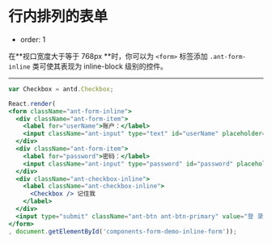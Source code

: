 # 行内排列的表单

- order: 1

在**视口宽度大于等于 768px **时，你可以为 `<form>` 标签添加 `.ant-form-inline` 类可使其表现为 inline-block 级别的控件。

---

````jsx
var Checkbox = antd.Checkbox;

React.render(
<form className="ant-form-inline">
  <div className="ant-form-item">
    <label for="userName">账户：</label>
    <input className="ant-input" type="text" id="userName" placeholder="请输入账户名" />
  </div>
  <div className="ant-form-item">
    <label for="password">密码：</label>
    <input className="ant-input" type="password" id="password" placeholder="请输入密码" />
  </div>
  <div className="ant-checkbox-inline">
    <label className="ant-checkbox-inline">
      <Checkbox /> 记住我
    </label>
  </div>
  <input type="submit" className="ant-btn ant-btn-primary" value="登 录" />
</form>
, document.getElementById('components-form-demo-inline-form'));
````

